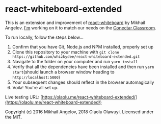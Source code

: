 # react-whiteboard-extended

This is an extension and improvement of [react-whiteboard](https://github.com/mikhail-angelov/react-whiteboard) by Mikhail Angelov. [I'm](https://github.com/whizkydee) working on it to match our needs on the [Conectar Classroom](https://github.com/mayordwells/conectar-classroom).

To run locally, follow the steps below...

1. Confirm that you have Git, Node.js and NPM installed, properly set up
1. Clone this repository to your machine with `git clone https://github.com/whizkydee/react-whiteboard-extended.git`
1. Navigate to the folder on your computer and run `yarn install`
1. Verify that all the dependencies have been installed and then run `yarn start`(should launch a browser window heading to `http://localhost:5000`)
1. Your subsequent changes should reflect in the browser automagically
1. Voila! You're all set up.

Live testing URL: [https://olaolu.me/react-whiteboard-extended/](https://olaolu.me/react-whiteboard-extended/)

Copyright (c) 2016 Mikhail Angelov, 2018 Olaolu Olawuyi. Licensed under the MIT.
